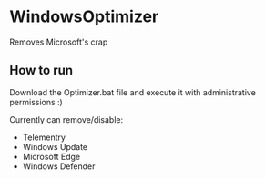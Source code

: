 # WindowsOptimizer

Removes Microsoft's crap

## How to run
Download the Optimizer.bat file and execute it with administrative permissions :)

Currently can remove/disable:

- Telementry
- Windows Update
- Microsoft Edge
- Windows Defender
